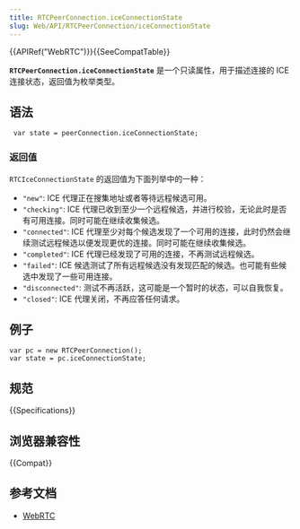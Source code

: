 ```yaml
---
title: RTCPeerConnection.iceConnectionState
slug: Web/API/RTCPeerConnection/iceConnectionState
---
```

{{APIRef("WebRTC")}}{{SeeCompatTable}}

**`RTCPeerConnection.iceConnectionState`** 是一个只读属性，用于描述连接的 ICE 连接状态，返回值为枚举类型。

## 语法

```plain
 var state = peerConnection.iceConnectionState;
```

### 返回值

`RTCIceConnectionState` 的返回值为下面列举中的一种：

- `"new"`: ICE 代理正在搜集地址或者等待远程候选可用。
- `"checking"`: ICE 代理已收到至少一个远程候选，并进行校验，无论此时是否有可用连接。同时可能在继续收集候选。
- `"connected"`: ICE 代理至少对每个候选发现了一个可用的连接，此时仍然会继续测试远程候选以便发现更优的连接。同时可能在继续收集候选。
- `"completed"`: ICE 代理已经发现了可用的连接，不再测试远程候选。
- `"failed"`: ICE 候选测试了所有远程候选没有发现匹配的候选。也可能有些候选中发现了一些可用连接。
- `"disconnected"`: 测试不再活跃，这可能是一个暂时的状态，可以自我恢复。
- `"closed"`: ICE 代理关闭，不再应答任何请求。

## 例子

```plain
var pc = new RTCPeerConnection();
var state = pc.iceConnectionState;
```

## 规范

{{Specifications}}

## 浏览器兼容性

{{Compat}}

## 参考文档

- [WebRTC](/zh-CN/docs/Web/Guide/API/WebRTC)
